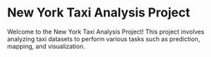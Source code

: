 # New York Taxi Analysis Project

Welcome to the New York Taxi Analysis Project! This project involves analyzing taxi datasets to perform various tasks such as prediction, mapping, and visualization. 
